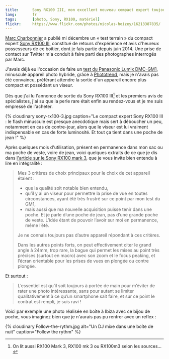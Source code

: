 ```yaml
---
title:      Sony RX100 III, mon excellent nouveau compact expert toujours en poche
lang:       fr
tags:       [photo, Sony, RX100, matériel]
flickr:     https://www.flickr.com/photos/nicolas-hoizey/16213387835/
---
```


[Marc Charbonnier](http://marc-charbonnier.com/) a publié mi décembre un « test terrain » du compact expert [Sony RX100 III](http://www.sony.fr/electronics/appareils-photo-cyber-shot-compacts/dsc-rx100m3), constitué de retours d'expérience et avis d'heureux possesseurs de ce boitier, dont je fais partie depuis juin 2014. Une prise de contact sur Twitter m'a conduit à faire parti des photographes interrogés par Marc.

J'avais déjà eu l'occasion de faire un [test du Panasonic Lumix DMC-GM1](/2014/08/mon-test-du-panasonic-lumix-dmc-gm1-un-minuscule-appareil-photo-hybride.html), minuscule appareil photo hybride, grâce à [Phototrend](http://phototrend.fr/), mais je n'avais pas été convaincu, préférant attendre la sortie d'un appareil encore plus compact et possédant un viseur.

Dès que j'ai lu l'annonce de sortie du Sony RX100 III[^nom] et les premiers avis de spécialistes, j'ai su que la perle rare était enfin au rendez-vous et je me suis empressé de l'acheter.

[^nom]: On lit aussi RX100 Mark 3, RX100 mk 3 ou RX100m3 selon les sources…

{% cloudinary sony-rx100-3.jpg caption="Le compact expert Sony RX100 III : le flash minuscule est presque anecdotique mais sert à déboucher un peu, notamment en cas de contre-jour, alors que le viseur est lui vraiment indispensable en cas de forte luminosité. Et tout ça tient dans une poche de jean !" %}

Après quelques mois d'utilisation, présent en permanence dans mon sac ou ma poche de veste, voire de jean, voici quelques extraits de ce que je dis dans [l'article sur le Sony RX100 mark 3](http://marc-charbonnier.com/2014/12/16/test-terrain-sony-rx100-iii/), que je vous invite bien entendu à lire en intégralité :

> Mes 3 critères de choix principaux pour le choix de cet appareil étaient :
>
> * que la qualité soit notable bien entendu,
> * qu’il y ai un viseur pour permettre la prise de vue en toutes circonstances, ayant été très frustré sur ce point par mon test du GM1,
> * mais aussi que ma nouvelle acquisition puisse tenir dans une poche. Et je parle d’une poche de jean, pas d’une grande poche de veste. L’idée étant de pouvoir l’avoir sur moi en permanence, même l’été.
>
> Je ne connais toujours pas d’autre appareil répondant à ces critères.
>
> Dans les autres points forts, on peut effectivement citer le grand angle à 24mm, trop rare, la bague qui permet les mises au point très précises (surtout en macro) avec son zoom et le focus peaking, et l’écran orientable pour les prises de vues en plongée ou contre plongée.

Et surtout :

> L’essentiel est qu’il soit toujours à portée de main pour m’éviter de rater une photo intéressante, sans pour autant se limiter qualitativement à ce qu’un smartphone sait faire, et sur ce point le contrat est rempli, je suis ravi !

Voici par exemple une photo réalisée en boîte à Ibiza avec ce bijou de poche, vous imaginez bien que je n'aurais pas pu rentrer avec un reflex :

{% cloudinary Follow-the-rythm.jpg alt="Un DJ mixe dans une boîte de nuit" caption="Follow the rythm" %}
